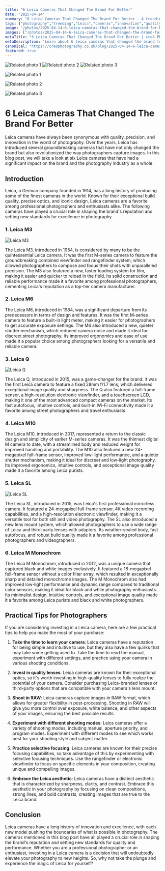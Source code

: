 ```yaml
---
title: "6 Leica Cameras That Changed The Brand For Better"
date: "2025-04-14"
summary: "6 Leica Cameras That Changed The Brand For Better - A trending topic in photography."
tags: ["photography","trending","Leica","cameras","innovation","quality","precision","professional photographers","optics","design","image quality"]
image: "/photos/2025-04-14-6-leica-cameras-that-changed-the-brand-for-better-1.jpg"
images: ["/photos/2025-04-14-6-leica-cameras-that-changed-the-brand-for-better-1.jpg","/photos/2025-04-14-6-leica-cameras-that-changed-the-brand-for-better-2.jpg","/photos/2025-04-14-6-leica-cameras-that-changed-the-brand-for-better-3.jpg"]
metaTitle: "6 Leica Cameras That Changed The Brand For Better | cre8 Photography"
metaDescription: "Learn about 6 leica cameras that changed the brand for better in photography with practical tips and insights."
canonical: "https://cre8photography.co.uk/blog/2025-04-14-6-leica-cameras-that-changed-the-brand-for-better"
featured: true
---
```


<!-- Gallery as HTML -->

<div class="grid grid-cols-1 sm:grid-cols-2 md:grid-cols-3 gap-4">
  <img src="/photos/2025-04-14-6-leica-cameras-that-changed-the-brand-for-better-1.jpg" alt="Related photo 1" class="w-full rounded-lg" />
<img src="/photos/2025-04-14-6-leica-cameras-that-changed-the-brand-for-better-2.jpg" alt="Related photo 2" class="w-full rounded-lg" />
<img src="/photos/2025-04-14-6-leica-cameras-that-changed-the-brand-for-better-3.jpg" alt="Related photo 3" class="w-full rounded-lg" />
</div>


<!-- Gallery as Markdown -->
![Related photo 1](/photos/2025-04-14-6-leica-cameras-that-changed-the-brand-for-better-1.jpg)


![Related photo 2](/photos/2025-04-14-6-leica-cameras-that-changed-the-brand-for-better-2.jpg)


![Related photo 3](/photos/2025-04-14-6-leica-cameras-that-changed-the-brand-for-better-3.jpg)



# 6 Leica Cameras That Changed The Brand For Better

Leica cameras have always been synonymous with quality, precision, and innovation in the world of photography. Over the years, Leica has introduced several groundbreaking cameras that have not only changed the brand but also revolutionized the way photographers capture images. In this blog post, we will take a look at six Leica cameras that have had a significant impact on the brand and the photography industry as a whole.

## Introduction

Leica, a German company founded in 1914, has a long history of producing some of the finest cameras in the world. Known for their exceptional build quality, precise optics, and iconic design, Leica cameras are a favorite among professional photographers and enthusiasts alike. The following cameras have played a crucial role in shaping the brand's reputation and setting new standards for excellence in photography.

### 1. Leica M3

![Leica M3](https://images.unsplash.com/photo-1522050214777-6f96b5beeb6f)

The Leica M3, introduced in 1954, is considered by many to be the quintessential Leica camera. It was the first M-series camera to feature the groundbreaking combined viewfinder and rangefinder system, which allowed photographers to compose and focus their shots with unparalleled precision. The M3 also featured a new, faster loading system for film, making it easier and quicker to reload in the field. Its solid construction and reliable performance made it a favorite among professional photographers, cementing Leica's reputation as a top-tier camera manufacturer.

### 2. Leica M6

The Leica M6, introduced in 1984, was a significant departure from its predecessors in terms of design and features. It was the first M-series camera to feature a built-in light meter, making it easier for photographers to get accurate exposure settings. The M6 also introduced a new, quieter shutter mechanism, which reduced camera noise and made it ideal for discreet street photography. Its improved ergonomics and ease of use made it a popular choice among photographers looking for a versatile and reliable camera.

### 3. Leica Q

![Leica Q](https://images.unsplash.com/photo-1565133013920-af4e2a047c1b)

The Leica Q, introduced in 2015, was a game-changer for the brand. It was the first Leica camera to feature a fixed 28mm f/1.7 lens, which delivered exceptional image quality and sharpness. The Q also featured a full-frame sensor, a high-resolution electronic viewfinder, and a touchscreen LCD, making it one of the most advanced compact cameras on the market. Its fast autofocus, intuitive controls, and built-in Wi-Fi connectivity made it a favorite among street photographers and travel enthusiasts.

### 4. Leica M10

The Leica M10, introduced in 2017, represented a return to the classic design and simplicity of earlier M-series cameras. It was the thinnest digital M camera to date, with a streamlined body and reduced weight for improved handling and portability. The M10 also featured a new 24-megapixel full-frame sensor, improved low-light performance, and a quieter shutter mechanism, making it ideal for discreet and low-light photography. Its improved ergonomics, intuitive controls, and exceptional image quality made it a favorite among Leica purists.

### 5. Leica SL

![Leica SL](https://images.unsplash.com/photo-1576176282008-9e1b22e38d61)

The Leica SL, introduced in 2015, was Leica's first professional mirrorless camera. It featured a 24-megapixel full-frame sensor, 4K video recording capabilities, and a high-resolution electronic viewfinder, making it a versatile tool for both still and video photography. The SL also introduced a new lens mount system, which allowed photographers to use a wide range of Leica and third-party lenses with adapters. Its weather-sealed body, fast autofocus, and robust build quality made it a favorite among professional photographers and videographers.

### 6. Leica M Monochrom

The Leica M Monochrom, introduced in 2012, was a unique camera that captured black and white images exclusively. It featured a 18-megapixel full-frame sensor without a color filter array, which resulted in exceptionally sharp and detailed monochrome images. The M Monochrom also had improved low-light performance and dynamic range compared to traditional color sensors, making it ideal for black and white photography enthusiasts. Its minimalist design, intuitive controls, and exceptional image quality made it a favorite among Leica purists and black and white photographers.

## Practical Tips for Photographers

If you are considering investing in a Leica camera, here are a few practical tips to help you make the most of your purchase:

1. **Take the time to learn your camera**: Leica cameras have a reputation for being simple and intuitive to use, but they also have a few quirks that may take some getting used to. Take the time to read the manual, experiment with different settings, and practice using your camera in various shooting conditions.

2. **Invest in quality lenses**: Leica cameras are known for their exceptional optics, so it's worth investing in high-quality lenses to fully realize the potential of your camera. Consider purchasing Leica-branded lenses or third-party options that are compatible with your camera's lens mount.

3. **Shoot in RAW**: Leica cameras capture images in RAW format, which allows for greater flexibility in post-processing. Shooting in RAW will give you more control over exposure, white balance, and other aspects of your images, ensuring the best possible results.

4. **Experiment with different shooting modes**: Leica cameras offer a variety of shooting modes, including manual, aperture priority, and program modes. Experiment with different modes to see which works best for your shooting style and subject matter.

5. **Practice selective focusing**: Leica cameras are known for their precise focusing capabilities, so take advantage of this by experimenting with selective focusing techniques. Use the rangefinder or electronic viewfinder to focus on specific elements in your composition, creating unique and compelling images.

6. **Embrace the Leica aesthetic**: Leica cameras have a distinct aesthetic that is characterized by sharpness, clarity, and contrast. Embrace this aesthetic in your photography by focusing on clean compositions, strong lines, and bold contrasts, creating images that are true to the Leica brand.

## Conclusion

Leica cameras have a long history of innovation and excellence, with each new model pushing the boundaries of what is possible in photography. The cameras mentioned in this blog post have all played a crucial role in shaping the brand's reputation and setting new standards for quality and performance. Whether you are a professional photographer or an enthusiast, investing in a Leica camera is a decision that will undoubtedly elevate your photography to new heights. So, why not take the plunge and experience the magic of Leica for yourself?

